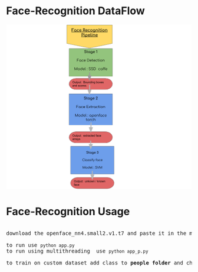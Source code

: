 # Face-Recognition DataFlow 
![alt text](flowchart.png)




# Face-Recognition Usage 
<pre>

download the openface_nn4.small2.v1.t7 and paste it in the models folder

to run use <code>python app.py</code>
to run using multithreading  use <code>python app_p.py</code>

to train on custom dataset add class to <b>people folder</b> and check the <b>face detection and inference notebook</b>


</pre>
